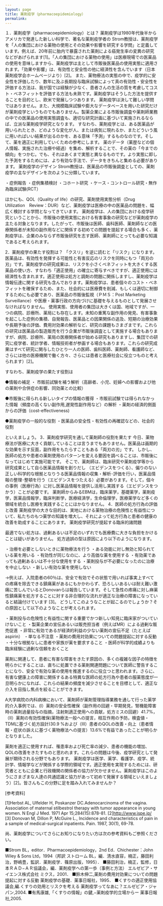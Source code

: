 ```yaml
---
layout: page
title: 薬剤疫学（pharmacoepidemiology）
permalink:
---
```


１．薬剤疫学（pharmacoepidemiology）とは？
  薬剤疫学は1980年代後半からアメリカで発達した新しい科学で、著名な薬剤疫学者の Strom教授は、薬剤疫学を「人の集団における薬物の使用とその効果や影響を研究する学問」と定義しています。例えば、20年前に胎内で暴露された薬剤による癌発生率の変異の研究などがあげられます[1]。「人の集団における薬物の使用」は医療現場での医薬品の使用を意味しますから、薬剤疫学は主として市販後医薬品の使用実態に適用されます。「効果や影響」は、有効性と安全性の他に経済性を含んでいます（日本薬剤疫学会ホームページより）[2]。
  また、薬物療法の実態の中で、疫学的に安全性を評価したり、数年に及ぶ長期投与臨床試験によって真の有効性・安全性を評価する方法は、我が国では経験が少なく、患者さんの生活の質を考慮してコスト・ベネフィットを評価する方法も未熟です。薬剤疫学はそうした方法を提供することを目的とし、欧米で発展しつつあります。
  薬剤疫学は決して難しい学問ではありません。また、大規模臨床試験や膨大なデータベースを用いた研究だけが薬剤疫学というものでもありません。製薬企業による市販後調査や薬剤師業務の中での医薬品の使用実態調査も、適切な研究計画に基づいて実施されるならば、立派な薬剤疫学研究となります。 すなわち、薬剤疫学とは、ある医薬品が用いられたとき、どのような変化が人、または病気に現れるか、またどういう風に用いればいい結果が出るのかを、ある意味「予測」するものなのです。そして、薬を適正に利用していくための参考にします。 薬のデータ（薬歴などの個人情報、実施された治療や経過）を集め、解析することで、その薬の「今までの傾向」をつかむ。でも、それはあくまで実態と異なるものです。より実態に即した予測をするためには、より有効な手法で、データをきちんと集める必要があります。
  薬剤疫学のデザイン
  Strom教授は、医薬品の市販後調査としての、薬剤疫学の主なデザインを次のように分類しています。

・症例報告
・症例集積検討
・コホート研究
・ケース・コントロール研究・無作為臨床試験(RCT）

  ほかにも、QOL（Quality  of  life）の研究、薬剤使用実態分析（Drug　Utilization　Review：DUR）など、薬剤疫学は医療の中の医薬品の問題を、幅広く検討する学問となってきています。 薬剤疫学は、人の集団における疫学研究ということから、市販後の使用実態における有害事象の研究などが薬剤疫学の主たる対象となります。したがって、市販後は医師、歯科医師、薬剤師などの医療関係者が未知の副作用などに関係する初めての問題を提起する場合も多く、薬剤疫学は、企業のみならず市販後研究を志す医師、薬剤師にとっても必要な知識であると考えられます。

2．薬剤疫学の果たす役割は？
  「クスリ」を逆に読むと「リスク」になります。医薬品は、有効性を発揮する可能性と有害反応のリスクを同時にもつ「両刃の刃」です。薬剤疫学の研究成果は、リスクを小さくベネフィットを大きくする医薬品の使い方、すなわち「適正使用」の確立に寄与すべきですが、適正使用には経済性も含まれます。適正使用は処方と調剤の問題に関係しますし、薬剤疫学は情報伝達に関する研究も含んでおります。薬剤疫学は、患者個々のコスト・ベネフィットを確保するため、また、社会的には医療費を削減、もしくは適切に制御するためにも必要であり、医薬品の市販後監視（ＰＭＳ：Post Marketing Surveillance）や医療・薬事行政の方向づけに基礎を与えるものとして発展させなければなりません。
  使用実態、使用者の集団は大きくは国、地域ですが、一つの病院、診療所、薬局にも存在します。未知の重篤な副作用の発見、有害事象を起こした症例の集積、自発報告、医薬品との因果関係の追及、短期の治療効果や長期予後の評価、費用対効果の解析など、研究の課題もさまざまです。これらの研究は医薬品の製造販売を行う企業が市販後調査として実施する場合もありますが、病院、診療所、薬局の医療関係者が始める研究もありますし、集団での研究に疫学者、統計学者、情報技術者が参画する場合もあります。これらの研究成果はすべて研究に関与したひとり一人の医師、歯科医師、薬剤師、看護師など、さらには他の医療機関で働く方々、さらには患者と医療社会に役立つものと考えられます）[2]。

すなわち、薬剤疫学の果たす役割は

●情報の補足
・ 市販前試験を補う解析（高齢者、小児、妊婦への影響および他の薬剤や合併症の影響、同効薬との比較）

●市販後に得られる新しいタイプの情報の獲得
・市販前試験では得られなかった情報（頻度の高くない副作用,遅発性副作用など）の解析
・薬剤の経済的側面からの評価（cost-effectiveness)

●薬剤疫学の一般的な役割
・医薬品の安全性・有効性の再確認などの、社会的役割

といえましょう。
3．薬剤疫学研究を通して薬剤師の役割を果たす
  今日、薬物療法が医療に大きく貢献していることは言うまでもありません。医薬品は画期的な効果を示す反面，副作用をもたらすこともある「両刃の刃」です。 しかし、医師の処方や患者の薬剤使用のパターンを変える要因を調べることは、市販後になってはじめて実施可能です。 そこで、薬剤師は、臨床研究や薬剤疫学等から研究成果として自ら医薬品情報を創りだし （エビデンスをつくる）、偏りのない正しい科学的な根拠となりうる医薬品情報の収集・解析･評価を行い，医薬品情報の整理･整頓を行う（エビデンスをつたえる）必要があります。そして，個々の事例（医療行為）に対し医薬品情報を提供し活用し実践する（エビデンスをつかう）ことが必要です。
  薬剤師からみるEBMは，臨床薬学，基礎薬学，薬剤疫学，医薬品情報学，臨床判断学，医療経済学，生命倫理学，医療薬学など多くの領域を統合し医療を実践することにほかなりません。
4．医師の処方行為の評価と改善
  薬剤疫学の大きな目的は、実地における薬物治療の危険性と有益性について、私たちのもつ薬学の知識を増大し、それによって処方行為と患者の健康の改善を助成することにあります。
薬剤疫学研究が提起する臨床的諸問題

最適でない処方は、過剰あるいは不足のいずれでも医療費に大きな負担をかけることは疑いがありません。 処方過誤の型は原因により以下のようになります。

・治療を必要としないときに薬物療法を行う
・ある効能に対し無効と知られている薬を用いる
・有効性が同じなのに、より高価な薬を使用する
・有効薬であっても過剰あるいは不十分な使用をする
・薬剤投与が不必要になったのに治療を中止しない
・新しい有効な薬を使用しない

→例えば、入院患者の60％は、安全で有効でその状態で用いれば事実上すべての疼痛を除去できる鎮痛薬があるにもかかわらず、恐ろしいあるいは耐え難い激痛に苦しんでいるとDonovanらは報告しています。そして急性の疼痛に対し麻薬性鎮痛薬を処方することに対する非合理的な流れが適正な治療の障害になっていると結論付けています [3]。
どうしてこのようなことが起こるのでしょうか？その原因として以下のようなことが考えられます。

・薬剤投与の危険性と有益性に関する重要でかつ新しい知見に臨床家がついていけないこと
・製薬企業の宣伝あるいは販売担当者（例えばMR）による過剰な販売促進
・非常に有効であるが経済的利益の少ない薬剤の宣伝不足（たとえばaspirin）
・単なる不注意
・薬剤の費用対効果についての問題提起に対する反動
・十分な根拠なしに患者や家族が薬を要求すること
・医師が科学的成績よりも臨床経験に過剰な信頼をおくこと

  薬剤に関連して、患者に有害な障害をきたす原因の、多くの複雑な因子の特徴を明らかにすることは、直ちに処置できる薬剤関連問題について医師に警告することになり、安全で有効な薬の使用を推進するのに役立つと思われます。さらに、有害な健康上の障害に関係するある特異な医師の処方行為や患者の服薬態度が一旦明らかになれば、これらの結果の頻度を減少させることを目標として、適正な介入を目指し焦点を絞ることができます。

  A大学病院の内科病棟において、薬剤師が薬剤管理指導業務を通して行った薬学的介入事例では、(Ⅰ）薬剤の安全性確保（副作用の回避・早期発見，腎機能障害時の薬剤過量投与の指摘，注射剤適正使用への貢献，処方ミスの回避）41.7%，（Ⅱ）薬剤の有効性確保(薬物療法一般への提言，相互作用の予防，検査値・TDMに基づく処方設計)30.9 %および（Ⅲ）患者のQOLの改善・向上（患者情報・症状の訴えに基づく薬物療法への提言）13.6%で有益であったことが明らかとなりました。


  薬剤を適正に使用すれば、罹患率および死亡率の減少、患者の機能の増加、QOLの改善をきたすものと思われます。これらの問題は今後、疫学研究として発展が期待される分野でもあります。
  薬剤疫学は医学、薬学、看護学、疫学、統計学、情報学などが関係する学際的領域です。適正使用を実現するためには、研究者とともに企業と行政機関の関係者の協力が欠かせません。薬剤疫学はこのようにさまざまな人達の共通認識と協力があって初めて発展する領域といえましょう）[2]。皆さんもこの分野に足を踏み入れてみませんか？

[参考資料]

[1]Herbst AL, Ulfelder H, Poskanzer DC.Adenocarcinoma of the vagina. Association of maternal stilbestrol therapy with tumor appearance in young women. N Engl J Med. 1971 Apr 15;284(15):878-81.
[2]http://www.jspe.jp/
[3] Donovan M, Dillon P, McGuire L., Incidence and characteristics of pain in a sample of medical-surgical inpatients. Pain. 1987, 30(1), 69-78.

尚、薬剤疫学についてさらにお知りになりたい方は次の参考資料もご参照ください。

■Strom BL，editor．Pharmacoepidemiology，2nd Ed．Chichester：John Wiley & Sons  Ltd，1994（邦訳  ストローム BL，編．清水直容，楠正，藤田利治，野嶋豊，監訳．薬剤疫学．篠原出版，1995）．
■藤田利治，楠正，監修，日本ＲＡＤ−ＡＲ協議会，編．薬剤疫学への第一歩（事例と方法）  エルゼビア・サイエンス株式会社 ミクス，2001．
■鈴木伸二,薬剤の費用対効果についての問題提起に対する反動  薬剤疫学の基礎．薬事日報社，1995．
■くすりの適正使用協議会,編.くすりの効用とリスクを考える  薬剤疫学ってなあに？エルゼビア・ジャパン,2004.
■有馬康雄,「くすりの情報」の鍵,−薬剤疫学的立場からー  薬事日報社,2005.
